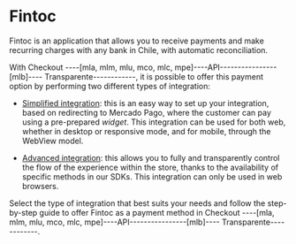 # Fintoc

Fintoc is an application that allows you to receive payments and make recurring charges with any bank in Chile, with automatic reconciliation.

With Checkout ----[mla, mlm, mlu, mco, mlc, mpe]----API----------------[mlb]---- Transparente------------, it is possible to offer this payment option by performing two different types of integration:

* [Simplified integration](/developers/en/docs/checkout-api/integration-configuration/fintoc/simplified-integration): this is an easy way to set up your integration, based on redirecting to Mercado Pago, where the customer can pay using a pre-prepared *widget*. This integration can be used for both web, whether in desktop or responsive mode, and for mobile, through the WebView model.

* [Advanced integration](/developers/en/docs/checkout-api/integration-configuration/fintoc/advanced-integration): this allows you to fully and transparently control the flow of the experience within the store, thanks to the availability of specific methods in our SDKs. This integration can only be used in web browsers.

Select the type of integration that best suits your needs and follow the step-by-step guide to offer Fintoc as a payment method in Checkout ----[mla, mlm, mlu, mco, mlc, mpe]----API----------------[mlb]---- Transparente------------.